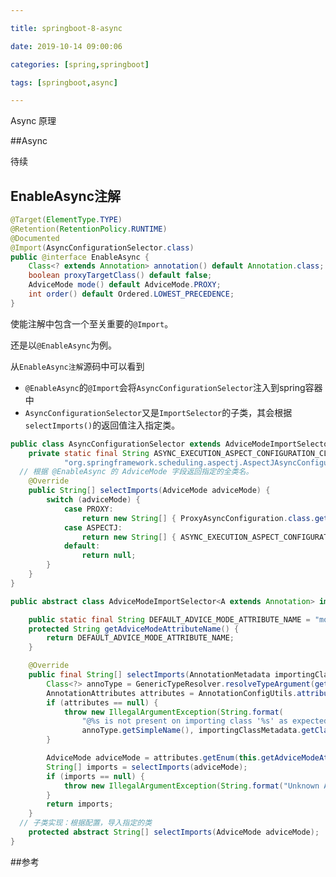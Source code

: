 ```yaml
---

title: springboot-8-async

date: 2019-10-14 09:00:06

categories: [spring,springboot]

tags: [springboot,async]

---
```


Async 原理

<!--more-->

##Async

待续

## EnableAsync注解

```java
@Target(ElementType.TYPE)
@Retention(RetentionPolicy.RUNTIME)
@Documented
@Import(AsyncConfigurationSelector.class)
public @interface EnableAsync {
	Class<? extends Annotation> annotation() default Annotation.class;
	boolean proxyTargetClass() default false;
	AdviceMode mode() default AdviceMode.PROXY;
	int order() default Ordered.LOWEST_PRECEDENCE;
}
```

使能注解中包含一个至关重要的`@Import`。

还是以`@EnableAsync`为例。

从`EnableAsync注解`源码中可以看到

- `@EnableAsync`的`@Import`会将`AsyncConfigurationSelector`注入到spring容器中
- `AsyncConfigurationSelector`又是`ImportSelector`的子类，其会根据 `selectImports()`的返回值注入指定类。

```java
public class AsyncConfigurationSelector extends AdviceModeImportSelector<EnableAsync> {
	private static final String ASYNC_EXECUTION_ASPECT_CONFIGURATION_CLASS_NAME =
			"org.springframework.scheduling.aspectj.AspectJAsyncConfiguration";
  // 根据 @EnableAsync 的 AdviceMode 字段返回指定的全类名。
	@Override
	public String[] selectImports(AdviceMode adviceMode) {
		switch (adviceMode) {
			case PROXY:
				return new String[] { ProxyAsyncConfiguration.class.getName() };
			case ASPECTJ:
				return new String[] { ASYNC_EXECUTION_ASPECT_CONFIGURATION_CLASS_NAME };
			default:
				return null;
		}
	}
}
```

```java
public abstract class AdviceModeImportSelector<A extends Annotation> implements ImportSelector {

	public static final String DEFAULT_ADVICE_MODE_ATTRIBUTE_NAME = "mode";
	protected String getAdviceModeAttributeName() {
		return DEFAULT_ADVICE_MODE_ATTRIBUTE_NAME;
	}

	@Override
	public final String[] selectImports(AnnotationMetadata importingClassMetadata) {
		Class<?> annoType = GenericTypeResolver.resolveTypeArgument(getClass(), AdviceModeImportSelector.class);
		AnnotationAttributes attributes = AnnotationConfigUtils.attributesFor(importingClassMetadata, annoType);
		if (attributes == null) {
			throw new IllegalArgumentException(String.format(
				"@%s is not present on importing class '%s' as expected",
				annoType.getSimpleName(), importingClassMetadata.getClassName()));
		}

		AdviceMode adviceMode = attributes.getEnum(this.getAdviceModeAttributeName());
		String[] imports = selectImports(adviceMode);
		if (imports == null) {
			throw new IllegalArgumentException(String.format("Unknown AdviceMode: '%s'", adviceMode));
		}
		return imports;
	}
  // 子类实现：根据配置，导入指定的类
	protected abstract String[] selectImports(AdviceMode adviceMode);
}

```



##参考

[](https://www.cnblogs.com/dennyzhangdd/p/9026303.html)